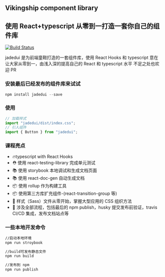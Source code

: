 ## Vikingship component library

## 使用 React+typescript 从零到一打造一套你自己的组件库

[![Build Status](https://travis-ci.com/vikingmute/vikingship.svg?token=mHoDqxyxXWX5BSpu8L9y&branch=master)](https://travis-ci.com/vikingmute/vikingship)

jadedui 是为前端童鞋打造的一套组件库，使用 React Hooks 和 typescript
意在让大家从零到一，由浅入深的提高自己的 React 和 typescript 水平
不足之处也欢迎 PR

<!-- 它的官网地址是[vikingship.xyz](http://vikingship.xyz) -->

### 安装最后已经发布的组件库来试试

```javascript
npm install jadedui --save
```

### 使用

```javascript
// 加载样式
import "jadedui/dist/index.css";
// 引入组件
import { Button } from "jadedui";
```

### 课程亮点

- 🔥typescript with React Hooks
- ⛑️ 使用 react-testing-library 完成单元测试
- 📚 使用 storybook 本地调试和生成文档页面
- 📚 使用 react-doc-gen 自动生成文档
- 📦 使用 rollup 作为构建工具
- 📦 使用第三方库扩充组件-(react-transition-group 等)
- 🌹 样式（Sass）文件从零开始，掌握大型应用的 CSS 组织方法
- 🎉 涉及全部流程，包括最后的 npm publish，husky 提交发布前验证，travis CI/CD 集成，发布文档站点等

### 一些本地开发命令

```bash
//启动本地环境
npm run stroybook

//build可发布静态文件
npm run build

//发布到 npm
npm run publish
```
